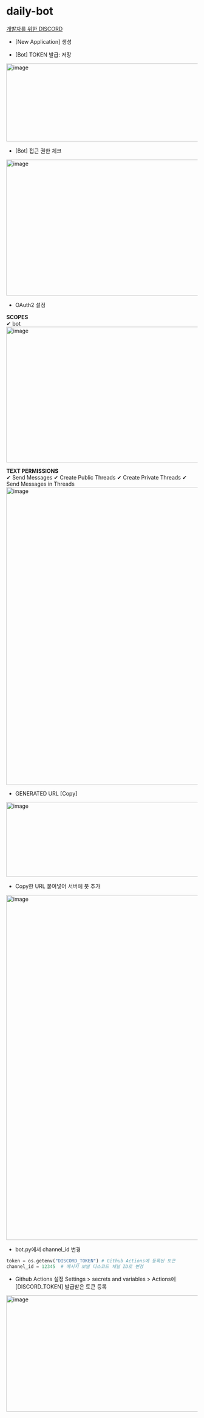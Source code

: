 # daily-bot
[개발자를 위한 DISCORD](https://discord.com/developers)

* [New Application] 생성

* [Bot] TOKEN 발급: 저장
<img width="1902" height="205" alt="image" src="https://github.com/user-attachments/assets/d27d98c4-b721-458e-af5d-e4862d999275" />

* [Bot] 접근 권한 체크
<img width="1909" height="358" alt="image" src="https://github.com/user-attachments/assets/5ae491b1-536a-4583-b8da-7340e0234bc8" />

* OAuth2 설정

**SCOPES**   
✔ bot
<img width="1920" height="357" alt="image" src="https://github.com/user-attachments/assets/81928399-43a6-4420-934b-4fa479d11be6" />

**TEXT PERMISSIONS**   
✔ Send Messages ✔ Create Public Threads ✔ Create Private Threads ✔ Send Messages in Threads
<img width="1910" height="784" alt="image" src="https://github.com/user-attachments/assets/9fd3f3db-c53d-4009-8254-fbe8ce76acb8" />

* GENERATED URL [Copy]
<img width="1370" height="197" alt="image" src="https://github.com/user-attachments/assets/2f126faf-5177-4fba-b71a-d2dd5c874017" />

* Copy한 URL 붙여넣어 서버에 봇 추가
<img width="1916" height="908" alt="image" src="https://github.com/user-attachments/assets/834d452b-f9c4-4055-8e52-1670c61371a9" />


* bot.py에서 channel_id 변경

```python
token = os.getenv("DISCORD_TOKEN") # Github Actions에 등록된 토큰
channel_id = 12345  # 메시지 보낼 디스코드 채널 ID로 변경
```

* Github Actions 설정
Settings > secrets and variables > Actions에 [DISCORD_TOKEN] 발급받은 토큰 등록
<img width="1130" height="306" alt="image" src="https://github.com/user-attachments/assets/0beec602-96ac-4b8f-a755-28a05ea0f864" />
